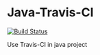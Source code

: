 # Java-Travis-CI

[![Build Status](https://travis-ci.org/Spacebody/Java-Travis-CI.svg?branch=master)](https://travis-ci.org/Spacebody/Java-Travis-CI)

Use Travis-CI in java project
